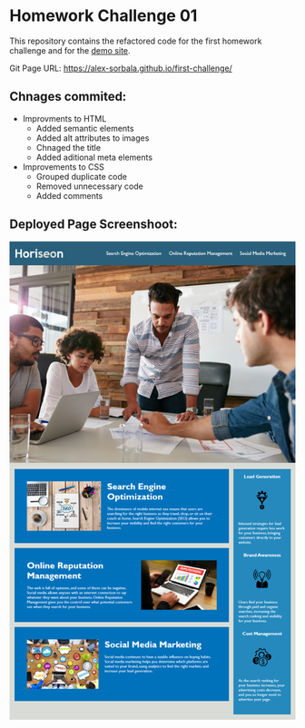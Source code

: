 # Homework Challenge 01

This repository contains the refactored code for the first homework challenge and for the [demo site](https://alex-sorbala.github.io/first-challenge/).

Git Page URL: https://alex-sorbala.github.io/first-challenge/


## Chnages commited:
- Improvments to HTML
  - Added semantic elements 
  - Added alt attributes to images
  - Chnaged the title
  - Added aditional meta elements
- Improvements to CSS
  - Grouped duplicate code
  - Removed unnecessary code
  - Added comments


## Deployed Page Screenshoot:
![Git Page Screenshoot](./assets/images/screenshoot.png)